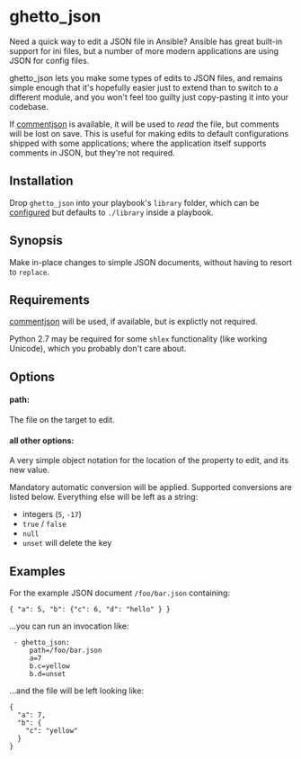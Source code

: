 ghetto_json
===========

Need a quick way to edit a JSON file in Ansible?  Ansible has great built-in support for
 ini files, but a number of more modern applications are using JSON for config files.

ghetto_json lets you make some types of edits to JSON files, and remains simple enough that
  it's hopefully easier just to extend than to switch to a different module, and you won't feel
  too guilty just copy-pasting it into your codebase.

If [commentjson](https://pypi.python.org/pypi/commentjson/) is available, it will be used to
 *read* the file, but comments will be lost on save.  This is useful for making edits to default
 configurations shipped with some applications; where the application itself supports comments in
 JSON, but they're not required.


Installation
------------

Drop ``ghetto_json`` into your playbook's ``library`` folder,
 which can be [configured](https://docs.ansible.com/ansible/intro_configuration.html#library)
 but defaults to ``./library`` inside a playbook.

Synopsis
--------

Make in-place changes to simple JSON documents,
 without having to resort to ``replace``.


Requirements
------------

[commentjson](https://pypi.python.org/pypi/commentjson/) will be used, if available,
 but is explictly not required.

Python 2.7 may be required for some ``shlex`` functionality
 (like working Unicode), which you probably don't care about.


Options
-------

#### path:

The file on the target to edit.

#### all other options:

A very simple object notation for the location of the property to edit,
 and its new value.

Mandatory automatic conversion will be applied. Supported conversions are
listed below.  Everything else will be left as a string:

 * integers (``5``, ``-17``)
 * ``true`` / ``false``
 * ``null``
 * ``unset`` will delete the key


Examples
--------

For the example JSON document ``/foo/bar.json`` containing:
````
{ "a": 5, "b": {"c": 6, "d": "hello" } }
````

...you can run an invocation like:
````
 - ghetto_json:
     path=/foo/bar.json
     a=7
     b.c=yellow
     b.d=unset
````

...and the file will be left looking like:

````
{
  "a": 7,
  "b": {
    "c": "yellow"
  }
}
````

